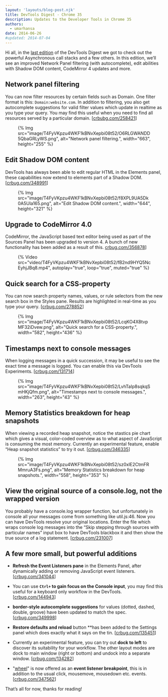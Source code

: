 ```yaml
---
layout: 'layouts/blog-post.njk'
title: DevTools Digest - Chrome 35
description: Updates to the Developer Tools in Chrome 35
authors:
  - umarhansa
date: 2014-06-26
#updated: 2014-07-04
---
```


Hi all, in the [last edition](http://www.html5rocks.com/en/tutorials/developertools/chrome-33/) of the DevTools Digest we got to check out the powerful Asynchronous call stacks and a few others. In this edition, we’ll see an improved Network Panel filtering (with autocomplete), edit abilities with Shadow DOM content, CodeMirror 4 updates and more.

## Network panel filtering

You can now filter resources by certain fields such as Domain. One filter format is this: `Domain:website.com`. In addition to filtering, you also get autocomplete suggestions for valid filter values which update in realtime as you type your query. You may find this useful when you need to find all resources served by a particular domain. [[crbubg.com/258421](https://code.google.com/p/chromium/issues/detail?id=258421)]

<figure>
{% Img src="image/T4FyVKpzu4WKF1kBNvXepbi08t52/O6RLGWANDD5QbaGRLyWS.png", alt="Network panel filtering.", width="663", height="255" %}
</figure>

## Edit Shadow DOM content

DevTools has always been able to edit regular HTML in the Elements panel, these capabilities now extend to elements part of a Shadow DOM. [[crbug.com/348991](https://code.google.com/p/chromium/issues/detail?id=348991)]

<figure>
{% Img src="image/T4FyVKpzu4WKF1kBNvXepbi08t52/f8XPL9UA5Dk0A5Ula165.png", alt="Edit Shadow DOM content.", width="644", height="321" %}
</figure>

## Upgrade to CodeMirror 4.0

CodeMirror, the JavaScript based text editor being used as part of the Sources Panel has been upgraded to version 4. A bunch of new functionality has been added as a result of this. [crbug.com/356878](http://crbug.com/356878)]

<figure>
{% Video src="video/T4FyVKpzu4WKF1kBNvXepbi08t52/fB2nd9HYQ5NcEyhjJBq8.mp4", autoplay="true", loop="true", muted="true" %}
</figure>

## Quick search for a CSS-property

You can now search property names, values, or rule selectors from the new search box in the Styles pane. Results are highlighted in real-time as you type your query. [[crbug.com/278852](https://code.google.com/p/chromium/issues/detail?id=278852)]

<figure>
{% Img src="image/T4FyVKpzu4WKF1kBNvXepbi08t52/LcqKO4X8tvpMF32iDvew.png", alt="Quick search for a CSS-property.", width="582", height="436" %}
</figure>

## Timestamps next to console messages

When logging messages in a quick succession, it may be useful to see the exact time a message is logged. You can enable this via DevTools Experiments. [[crbug.com/131714](https://code.google.com/p/chromium/issues/detail?id=131714)]

<figure>
{% Img src="image/T4FyVKpzu4WKF1kBNvXepbi08t52/LvhTaIp8sqkqSmHKjQfm.png", alt="Timestamps next to console messages.", width="263", height="43" %}
</figure>

## Memory Statistics breakdown for heap snapshots

When viewing a recorded heap snapshot, notice the stastics pie chart which gives a visual, color-coded overview as to what aspect of JavaScript is consuming the most memory. Currently an experimental feature, enable “Heap snapshot statistics” to try it out. [[crbug.com/346335](https://code.google.com/p/chromium/issues/detail?id=346335)]

<figure>
{% Img src="image/T4FyVKpzu4WKF1kBNvXepbi08t52/sz0xlE2CtmFRMmruA3Fs.png", alt="Memory Statistics breakdown for heap snapshots.", width="558", height="353" %}
</figure>

## View the original source of a console.log, not the wrapped version

You probably have a console.log wrapper function, but unfortunately in console all your messages come from something like util.js:46. Now you can have DevTools resolve your original locations. Enter the file which wraps console log messages into the “Skip stepping through sources with particular names” input box to have DevTools blackbox it and then show the true source of a log statement. [[crbug.com/231007](https://code.google.com/p/chromium/issues/detail?id=231007)]

## A few more small, but powerful additions

- **Refresh the Event Listeners pane** in the Elements Panel, after dynamically adding or removing JavaScript event listeners. [[crbug.com/341044](https://code.google.com/p/chromium/issues/detail?id=341044)]

- You can use **`Ctrl+` to gain focus on the Console input**, you may find this useful for a keyboard only workflow in the DevTools. [[crbug.com/144943](crbug.com/144943)]

- **border-style autocomplete suggestions** for values (dotted, dashed, double, groove) have been updated to match the spec. [[crbug.com/349998](https://code.google.com/p/chromium/issues/detail?id=349998)]

- **Restore defaults and reload** button **has been added to the Settings panel which does exactly what it says on the tin. [[crbug.com/135451](https://code.google.com/p/chromium/issues/detail?id=135451)]

- Currently an experimental feature, you can try out **dock to left** to discover its suitability for your workflow. The other layout modes are dock to main window (right or bottom) and undock into a separate window. [[crbug.com/134282](https://code.google.com/p/chromium/issues/detail?id=134282)]

- "[wheel](https://developer.mozilla.org/docs/Web/Reference/Events/wheel)" is now offered as an **event listener breakpoint**, this is in addition to the usual click, mousemove, mousedown etc. events. [[crbug.com/347562](https://code.google.com/p/chromium/issues/detail?id=347562)]

That’s all for now, thanks for reading!
